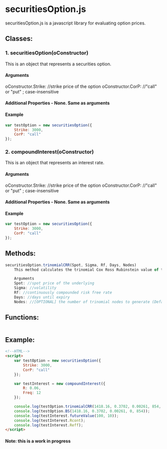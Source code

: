 # securitiesOption.js


securitiesOption.js is a javascript library for evaluating option prices.


## Classes:

### 1. securitiesOption(oConstructor)

This is an object that represents a securities option.

#### Arguments
oConstructor.Strike: //strike price of  the option
oConstructor.CorP: //"call" or "put" ; case-insensitive

#### Additional Properties - None. Same as arguments

#### Example
```javascript
var testOption = new securitiesOption({
    Strike: 3000,
    CorP: "call"
});
```

### 2. compoundInterest(oConstructor)

This is an object that represents an interest rate.

#### Arguments
oConstructor.Strike: //strike price of  the option
oConstructor.CorP: //"call" or "put" ; case-insensitive

#### Additional Properties - None. Same as arguments

#### Example
```javascript
var testOption = new securitiesOption({
    Strike: 3000,
    CorP: "call"
});
```

## Methods:

```javascript
securitiesOption.trinomialCRR(Spot, Sigma, Rf, Days, Nodes)
	This method calculates the trinomial Cox Ross Rubinstein value of the option. This method cannot account for dividends!

	Arguments
    Spot: //spot price of the underlying
	Sigma: //volatility
    Rf: //continuously compounded risk free rate
    Days: //days until expiry
    Nodes: //[OPTIONAL] the number of trinomial nodes to generate (Default = 800)
```

## Functions:

```javascript

```

## Example:
	
```html
<!--HTML-->
<script>
	var testOption = new securitiesOption({
	    Strike: 3000,
	    CorP: "call"
	});

	var testInterest = new compoundInterest({
		R: 0.06,
		Freq: 12
	});

	console.log(testOption.trinomialCRR(1418.16, 0.3702, 0.00261, 854, 800));
	console.log(testOption.BS(1418.16, 0.3702, 0.00261, 0, 854));
	console.log(testInterest.futureValue(100, 10));
	console.log(testInterest.Rcont);
	console.log(testInterest.Reff);
</script>
```

#### Note: this is a work in progress